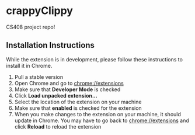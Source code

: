 # crappyClippy
CS408 project repo!

## Installation Instructions
While the extension is in development, please follow these instructions to install it in Chrome.
1. Pull a stable version
2. Open Chrome and go to [chrome://extensions](chrome://extensions)
3. Make sure that **Developer Mode** is checked
4. Click **Load unpacked extension...**
5. Select the location of the extension on your machine
6. Make sure that **enabled** is checked for the extension
7. When you make changes to the extension on your machine, it should update in Chrome. You may have to go back to [chrome://extensions](chrome://extensions) and click **Reload** to reload the extension